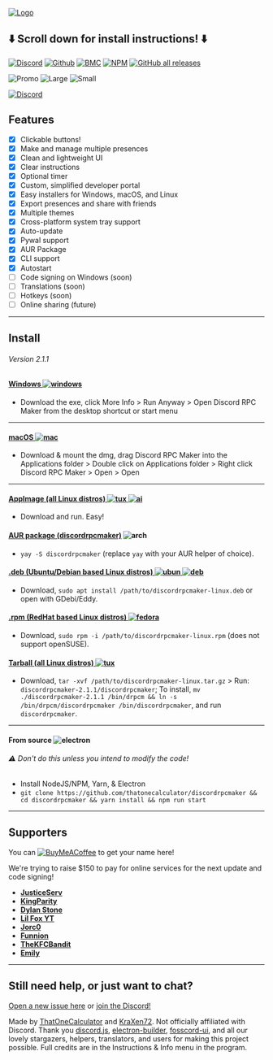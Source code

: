 [![Logo](https://cdn.discordapp.com/attachments/802218008574820393/803422081105526804/image3.png)](https://drpcm.t1c.dev/)
## ⬇️ Scroll down for install instructions! ⬇️

[![Discord](https://discordapp.com/api/guilds/716364441658327120/embed.png?style=shield)](https://discord.gg/Z7UZPR3bbW)
[![Github](https://img.shields.io/badge/star_it_on-github-black?style=shield&logo=github)](https://github.com/thatonecalculator/discordrpcmaker)
[![BMC](https://img.shields.io/badge/buy_me_a-coffee-FFDD00?style=shield&logo=paypal)](https://buymeacoffee.com/that1calculator)
[![NPM](https://img.shields.io/badge/on-npm-CF1212.svg?style=flat&logo=npm)](https://www.npmjs.com/discordrpcmaker)
[![GitHub all releases](https://img.shields.io/github/downloads/ThatOneCalculator/DiscordRPCMaker/total)](https://github.com/ThatOneCalculator/DiscordRPCMaker/releases)

![Promo](https://cdn.discordapp.com/attachments/810799100940255260/838968321516503111/ad200kb.jpg)
![Large](https://media.discordapp.net/attachments/810799100940255260/838485035506073630/unknown.png)
![Small](https://media.discordapp.net/attachments/810799100940255260/838485901520797776/unknown.png)

[![Discord](https://discordapp.com/api/guilds/716364441658327120/embed.png?style=banner2)](https://discord.gg/Z7UZPR3bbW)

## Features

- [x] Clickable buttons!
- [x] Make and manage multiple presences
- [x] Clean and lightweight UI
- [x] Clear instructions
- [x] Optional timer
- [x] Custom, simplified developer portal
- [x] Easy installers for Windows, macOS, and Linux
- [x] Export presences and share with friends
- [x] Multiple themes
- [x] Cross-platform system tray support
- [x] Auto-update
- [x] Pywal support
- [x] AUR Package
- [x] CLI support
- [x] Autostart
- [ ] Code signing on Windows (soon)
- [ ] Translations (soon)
- [ ] Hotkeys (soon)
- [ ] Online sharing (future)

---

## Install
###### Version 2.1.1

#### [Windows ![windows](https://media.discordapp.net/attachments/810799100940255260/838488668816932965/ezgif-6-ac9683508192.png)](https://github.com/ThatOneCalculator/DiscordRPCMaker/releases/download/v2.1.1/discordrpcmaker-windows.exe)

- Download the exe, click More Info > Run Anyway > Open Discord RPC Maker from the desktop shortcut or start menu

---

#### [macOS ![mac](https://media.discordapp.net/attachments/810799100940255260/838489488505307176/ezgif-6-cea52c6e0dcc.png)](https://github.com/ThatOneCalculator/DiscordRPCMaker/releases/download/v2.1.1/discordrpcmaker-macos.dmg)

- Download & mount the dmg, drag Discord RPC Maker into the Applications folder > Double click on Applications folder > Right click Discord RPC Maker > Open > Open

---

#### [AppImage (all Linux distros) ![tux](https://media.discordapp.net/attachments/810799100940255260/838491112863039558/ezgif-6-17b58fff7c7c.png) ![ai](https://media.discordapp.net/attachments/810799100940255260/838490721232355398/ezgif-6-35f6005300eb.png)](https://github.com/ThatOneCalculator/DiscordRPCMaker/releases/download/v2.1.1/discordrpcmaker-linux.appimage)

- Download and run. Easy!

#### [AUR package (discordrpcmaker)](https://aur.archlinux.org/packages/discordrpcmaker/) ![arch](https://media.discordapp.net/attachments/810799100940255260/838491685892784178/ezgif-6-fd025aa8c722.png)

- `yay -S discordrpcmaker` (replace `yay` with your AUR helper of choice).

#### [.deb (Ubuntu/Debian based Linux distros) ![ubun](https://media.discordapp.net/attachments/810799100940255260/838490150610796544/ezgif-6-0bcaf2484f82.png) ![deb](https://media.discordapp.net/attachments/810799100940255260/838489897975021609/ezgif-6-6c941861dbcc.png)](https://github.com/ThatOneCalculator/DiscordRPCMaker/releases/download/v2.1.1/discordrpcmaker-linux.deb)

- Download, `sudo apt install /path/to/discordrpcmaker-linux.deb` or open with GDebi/Eddy.

#### [.rpm (RedHat based Linux distros) ![fedora](https://media.discordapp.net/attachments/810799100940255260/838492071698104320/ezgif-6-e99994d2403a.png)](https://github.com/ThatOneCalculator/DiscordRPCMaker/releases/download/v2.1.1/discordrpcmaker-linux.rpm)

- Download, `sudo rpm -i /path/to/discordrpcmaker-linux.rpm` (does not support openSUSE).

#### [Tarball (all Linux distros) ![tux](https://media.discordapp.net/attachments/810799100940255260/838491112863039558/ezgif-6-17b58fff7c7c.png)](https://github.com/ThatOneCalculator/DiscordRPCMaker/releases/download/v2.1.1/discordrpcmaker-linux.tar.gz)

- Download, `tar -xvf /path/to/discordrpcmaker-linux.tar.gz` > Run: `discordrpcmaker-2.1.1/discordrpcmaker`; To install, `mv ./discordrpcmaker-2.1.1 /bin/drpcm && ln -s /bin/drpcm/discordrpcmaker /bin/discordrpcmaker`, and run `discordrpcmaker`.

---

#### From source ![electron](https://media.discordapp.net/attachments/810799100940255260/838533828384391208/ezgif-2-828b221b651a.png)
###### ⚠ Don't do this unless you intend to modify the code!
- Install NodeJS/NPM, Yarn, & Electron
- `git clone https://github.com/thatonecalculator/discordrpcmaker && cd discordrpcmaker && yarn install && npm run start`

---

## Supporters
You can [![BuyMeACoffee](https://img.shields.io/badge/buy_me_a-coffee-FFDD00?style=shield&logo=paypal)](https://buymeacoffee.com/that1calculator) to get your name here!

We're trying to raise $150 to pay for online services for the next update and code signing!

- [**JusticeServ**](https://github.com/justiceserv)
- [**KingParity**](https://twitter.com/KingParity)
- [**Dylan Stone**](https://twitter.com/notDylanstone)
- [**Lil Fox YT**](https://twitter.com/TMBF_YT)
- [**Jorc0**](https://twitter.com/Jorcus334)
- [**Funnion**](https://nion.fun/)
- [**TheKFCBandit**](https://thekfcbandit.ca/)
- [**EmiIy**](https://www.kawaiilista.com/)

---

## Still need help, or just want to chat?
[Open a new issue here](https://github.com/ThatOneCalculator/DiscordRPCMaker/issues) or [join the Discord!](https://discord.gg/Z7UZPR3bbW)

Made by [ThatOneCalculator](https://t1c.dev) and [KraXen72](https://github.com/kraxen72). Not officially affiliated with Discord. Thank you [discord.js](https://github.com/discordjs/rpc/), [electron-builder](https://electron.build), [fosscord-ui](https://github.com/fosscord/fosscord-ui), and all our lovely stargazers, helpers, translators, and users for making this project possible. Full credits are in the Instructions & Info menu in the program.
